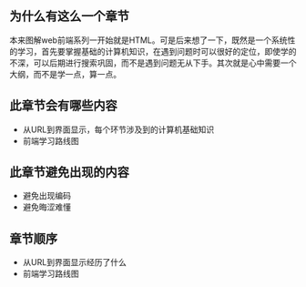 ## 为什么有这么一个章节
本来图解web前端系列一开始就是HTML。可是后来想了一下，既然是一个系统性的学习，首先要掌握基础的计算机知识，在遇到问题时可以很好的定位，即使学的不深，可以后期进行搜索巩固，而不是遇到问题无从下手。其次就是心中需要一个大纲，而不是学一点，算一点。

## 此章节会有哪些内容
* 从URL到界面显示，每个环节涉及到的计算机基础知识
* 前端学习路线图

## 此章节避免出现的内容
* 避免出现编码
* 避免晦涩难懂

## 章节顺序
* 从URL到界面显示经历了什么
* 前端学习路线图